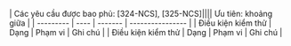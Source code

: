 | Các yêu cầu được bao phủ: [324-NCS], [325-NCS]|||| Ưu tiên: khoảng giữa |
| --------- | ---- | ------- | ---------------- |
| Điều kiện kiểm thử | Dạng | Phạm vi | Ghi chú |
| Điều kiện kiểm thử | Dạng | Phạm vi | Ghi chú |
